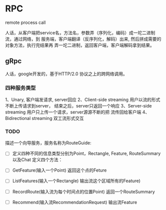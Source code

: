 # RPC
remote process call

人话，从客户端把service名，方法名，参数弄（序列化，编码）成一坨二进制流，通过网络，到
服务端，客户端翻译（反序列化，解码）出来, 然后拼成需要的对象方法，执行完结果再
弄一坨二进制，返回客户端，客户端解码拿到结果。

## gRpc

人话，google开发的，基于HTTP/2.0 协议之上的跨网络调用。

### 四种服务类型
1、Unary, 客户端发请求, server回应
2、Client-side streaming 用户以流的形式不断上传请求到server，
结束之后，server只返回一个响应
3、Server-side streaming 用户只上传一个请求，server源源不断的把
流传回给客户端
4、Bidirectional streaming 双工流形式交互

### TODO
描述一个向导服务，服务名称为RouteGuide:
- [ ] 定义四种不同的信息类型分别为Point，Rectangle, Feature, RouteSummary以及Chat
定义四个方法：
- [ ] GetFeature(输入一个Point) 返回这个点的Feture
- [ ] ListFeatures(输入一个Rectangle) 输出流这个区域所有的Feature)
- [ ] RecordRoute(输入流为每个时间点的位置Point) 返回一个RouteSummary
- [ ] Recommend(输入流RecommendationRequest) 输出流Feature




